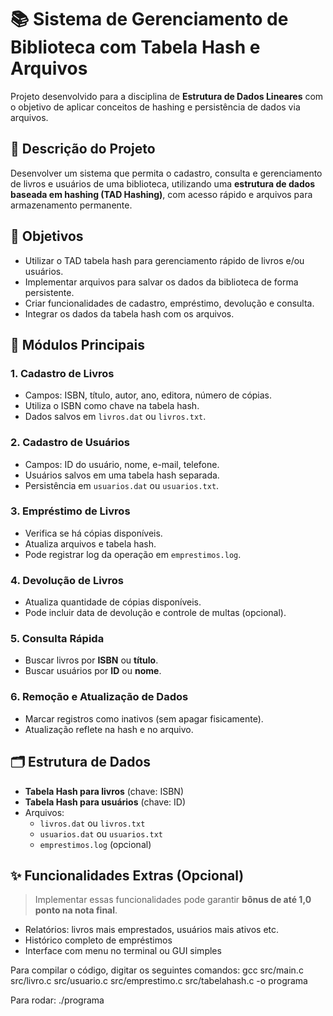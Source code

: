 # 📚 Sistema de Gerenciamento de Biblioteca com Tabela Hash e Arquivos

Projeto desenvolvido para a disciplina de **Estrutura de Dados Lineares** com o objetivo de aplicar conceitos de hashing e persistência de dados via arquivos.

## 📝 Descrição do Projeto

Desenvolver um sistema que permita o cadastro, consulta e gerenciamento de livros e usuários de uma biblioteca, utilizando uma **estrutura de dados baseada em hashing (TAD Hashing)**, com acesso rápido e arquivos para armazenamento permanente.

## 🎯 Objetivos

- Utilizar o TAD tabela hash para gerenciamento rápido de livros e/ou usuários.
- Implementar arquivos para salvar os dados da biblioteca de forma persistente.
- Criar funcionalidades de cadastro, empréstimo, devolução e consulta.
- Integrar os dados da tabela hash com os arquivos.

## 🧩 Módulos Principais

### 1. Cadastro de Livros
- Campos: ISBN, título, autor, ano, editora, número de cópias.
- Utiliza o ISBN como chave na tabela hash.
- Dados salvos em `livros.dat` ou `livros.txt`.

### 2. Cadastro de Usuários
- Campos: ID do usuário, nome, e-mail, telefone.
- Usuários salvos em uma tabela hash separada.
- Persistência em `usuarios.dat` ou `usuarios.txt`.

### 3. Empréstimo de Livros
- Verifica se há cópias disponíveis.
- Atualiza arquivos e tabela hash.
- Pode registrar log da operação em `emprestimos.log`.

### 4. Devolução de Livros
- Atualiza quantidade de cópias disponíveis.
- Pode incluir data de devolução e controle de multas (opcional).

### 5. Consulta Rápida
- Buscar livros por **ISBN** ou **título**.
- Buscar usuários por **ID** ou **nome**.

### 6. Remoção e Atualização de Dados
- Marcar registros como inativos (sem apagar fisicamente).
- Atualização reflete na hash e no arquivo.

## 🗂 Estrutura de Dados

- **Tabela Hash para livros** (chave: ISBN)
- **Tabela Hash para usuários** (chave: ID)
- Arquivos:
  - `livros.dat` ou `livros.txt`
  - `usuarios.dat` ou `usuarios.txt`
  - `emprestimos.log` (opcional)

## ✨ Funcionalidades Extras (Opcional)

> Implementar essas funcionalidades pode garantir **bônus de até 1,0 ponto na nota final**.

- Relatórios: livros mais emprestados, usuários mais ativos etc.
- Histórico completo de empréstimos
- Interface com menu no terminal ou GUI simples


Para compilar o código, digitar os seguintes comandos: gcc src/main.c src/livro.c src/usuario.c src/emprestimo.c src/tabelahash.c -o programa

Para rodar: ./programa
